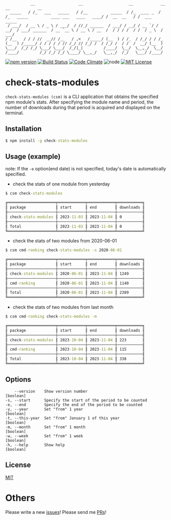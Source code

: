 ```
           __                   __                    __            __                                          __            __
  _____   / /_   ___   _____   / /__          _____  / /_  ____ _  / /_   _____          ____ ___   ____   ____/ /  __  __   / /  ___    _____
 / ___/  / __ \ / _ \ / ___/  / //_/ ______  / ___/ / __/ / __ `/ / __/  / ___/ ______  / __ `__ \ / __ \ / __  /  / / / /  / /  / _ \  / ___/
/ /__   / / / //  __// /__   / ,<   /_____/ (__  ) / /_  / /_/ / / /_   (__  ) /_____/ / / / / / // /_/ // /_/ /  / /_/ /  / /  /  __/ (__  )
\___/  /_/ /_/ \___/ \___/  /_/|_|         /____/  \__/  \__,_/  \__/  /____/         /_/ /_/ /_/ \____/ \__,_/   \__,_/  /_/   \___/ /____/
```

[![npm version](https://badge.fury.io/js/check-stats-modules.svg)](https://badge.fury.io/js/check-stats-modules)
[![Build Status](https://travis-ci.org/kkeeth/check-stats-modules.svg?branch=master)](https://travis-ci.org/kkeeth/check-stats-modules)
[![Code Climate](https://codeclimate.com/github/kkeeth/check-stats-modules/badges/gpa.svg)](https://codeclimate.com/github/kkeeth/check-stats-modules)
![node](https://img.shields.io/badge/node-%3E%3D%2018.18.0-brightgreen.svg?style=social)
[![MIT License](http://img.shields.io/badge/license-MIT-blue.svg?style=flat)](LICENSE)

# check-stats-modules

`check-stats-modules (csm)` is a CLI application that obtains the specified npm module's stats. After specifying the module name and period, the number of downloads during that period is acquired and displayed on the terminal.

## Installation

```cmd
$ npm install -g check-stats-modules
```

## Usage (example)

note: If the `-e` option(end date) is not specified, today's date is automatically specified.

- check the stats of one module from yesterday

```cmd
$ csm check-stats-modules

╔═════════════════════╤════════════╤════════════╤═══════════╗
║ package             ║ start      ║ end        ║ downloads ║
╟─────────────────────┼────────────┼────────────┼───────────╢
║ check-stats-modules ║ 2023-11-03 ║ 2023-11-04 ║ 0         ║
╟─────────────────────┼────────────┼────────────┼───────────╢
║ Total               ║ 2023-11-03 ║ 2023-11-04 ║ 0         ║
╚═════════════════════╧════════════╧════════════╧═══════════╝
```

- check the stats of two modules from 2020-06-01

```cmd
$ csm cmd-ranking check-stats-modules -s 2020-06-01

╔═════════════════════╤════════════╤════════════╤═══════════╗
║ package             ║ start      ║ end        ║ downloads ║
╟─────────────────────┼────────────┼────────────┼───────────╢
║ check-stats-modules ║ 2020-06-01 ║ 2023-11-04 ║ 1249      ║
╟─────────────────────┼────────────┼────────────┼───────────╢
║ cmd-ranking         ║ 2020-06-01 ║ 2023-11-04 ║ 1140      ║
╟─────────────────────┼────────────┼────────────┼───────────╢
║ Total               ║ 2020-06-01 ║ 2023-11-04 ║ 2389      ║
╚═════════════════════╧════════════╧════════════╧═══════════╝
```

- check the stats of two modules from last month

```cmd
$ csm cmd-ranking check-stats-modules -m

╔═════════════════════╤════════════╤════════════╤═══════════╗
║ package             ║ start      ║ end        ║ downloads ║
╟─────────────────────┼────────────┼────────────┼───────────╢
║ check-stats-modules ║ 2023-10-04 ║ 2023-11-04 ║ 223       ║
╟─────────────────────┼────────────┼────────────┼───────────╢
║ cmd-ranking         ║ 2023-10-04 ║ 2023-11-04 ║ 115       ║
╟─────────────────────┼────────────┼────────────┼───────────╢
║ Total               ║ 2023-10-04 ║ 2023-11-04 ║ 338       ║
╚═════════════════════╧════════════╧════════════╧═══════════╝
```

## Options

```
    --version    Show version number                                 [boolean]
-s, --start      Specify the start of the period to be counted
-e, --end        Specify the end of the period to be counted
-y, --year       Set "from" 1 year                                   [boolean]
-t, --this-year  Set "from" January 1 of this year                   [boolean]
-m, --month      Set "from" 1 month                                  [boolean]
-w, --week       Set "from" 1 week                                   [boolean]
-h, --help       Show help                                           [boolean]
```

## License

[MIT](https://github.com/kkeeth/check-stats-modules/LICENSE)

# Others

Please write a new [issues](https://github.com/kkeeth/check-stats-modules/issues)! Please send me [PRs](https://github.com/kkeeth/check-stats-modules/pulls)!
